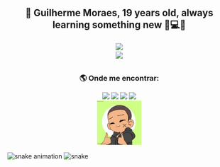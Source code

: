## <p align='center'>👋 Guilherme Moraes, 19 years old, always learning something new 💜💻💬</p>

<div align="center">
  <picture >
    <source
      srcset="https://github-readme-stats.vercel.app/api?username=guilhermemoraes1&show_icons=true&theme=ocean_dark&rank_icon=github"
      media="(prefers-color-scheme: dark)"
    />
    <source
      srcset="https://github-readme-stats.vercel.app/api?username=guilhermemoraes1&show_icons=true&theme=buefy&icon_color=41b883&rank_icon=github"
      media="(prefers-color-scheme: light), (prefers-color-scheme: no-preference)"
    />
    <img src="https://github-readme-stats.vercel.app/api?username=guilhermemoraes1&show_icons=true&theme=ocean_dark" />
  </picture>
</div>
<div align="center">
  <picture >
    <source
      srcset="https://github-readme-stats.vercel.app/api/top-langs/?username=guilhermemoraes1&layout=compact&show_icons=true&theme=ocean_dark"
      media="(prefers-color-scheme: dark)"
    />
    <source
      srcset="https://github-readme-stats.vercel.app/api/top-langs/?username=guilhermemoraes1&theme=buefy&layout=compact&show_icons=true"
      media="(prefers-color-scheme: light), (prefers-color-scheme: no-preference)"
    />
    <img src="https://github-readme-stats.vercel.app/api/top-langs/?username=guilhermemoraes1&layout=compact&show_icons=true&theme=ocean_dark" width="400px" />
  </picture>
</div>

  ##
  
### <p align='center'> 🌎 Onde me encontrar:</p>
<div align='center'>
  <a  href="https://twitter.com/GuilhermeML00" target="_blank"><img src="https://img.shields.io/badge/-Twitter-%231DA1F2?style=for-the-badge&logo=twitter&logoColor=white" target="_blank"></a>
  <a href="https://instagram.com/gui_lherme_moraes" target="_blank"><img src="https://img.shields.io/badge/-Instagram-%23E4405F?style=for-the-badge&logo=instagram&logoColor=white" target="_blank"></a>
  <a href = "mailto:liraguilhermemorais@gmail.com"><img src="https://img.shields.io/badge/-Gmail-%23333?style=for-the-badge&logo=gmail&logoColor=white" target="_blank"></a>
  <a href=""><img src="https://komarev.com/ghpvc/?username=guilhermemoraes1&style=for-the-badge&color=blueviolet" target="_blank"></a>
</div>
<div align='center'><img alt="my-gif" height="100" width="100" src="https://github.com/guilhermemoraes1/guilhermemoraes1/blob/main/img/7pgdtp.gif"></div>

![snake animation](https://github.com/guilhermemoraes1/guilhermemoraes1/blob/output/github-contribution-grid-snake2.svg)
<img src="https://github.com/guilhermemoraes1/guilhermemoraes1/raw/output/github-contribution-grid-snake2.svg" alt="snake" style="max-width: 100%;">

<!--
Beecrowd
  <a href="https://www.beecrowd.com" target="_blank"><img src="https://img.shields.io/badge/-BeeCrowd-%23FF0000?style=for-the-badge&logo=beecrowd&logoColor=white" alt="BeeCrowd"></a>
LinkedIn
  <a href="https://www.linkedin.com/in/" target="_blank"><img src="https://img.shields.io/badge/-LinkedIn-%230077B5?style=for-the-badge&logo=linkedin&logoColor=white" target="_blank"></a>
-->
